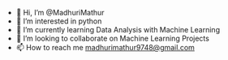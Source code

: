 - 👋 Hi, I’m @MadhuriMathur
- 👀 I’m interested in python 
- 🌱 I’m currently learning Data Analysis with Machine Learning 
- 💞️ I’m looking to collaborate on Machine Learning Projects 
- 📫 How to reach me madhurimathur9748@gmail.com

<!---
MadhuriMathur/MadhuriMathur is a ✨ special ✨ repository because its `README.md` (this file) appears on your GitHub profile.
You can click the Preview link to take a look at your changes.
--->

